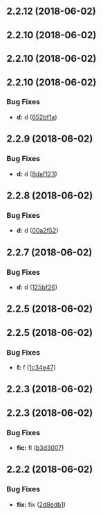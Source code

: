 <a name="2.2.12"></a>
## 2.2.12 (2018-06-02)



<a name="2.2.10"></a>
## 2.2.10 (2018-06-02)



<a name="2.2.10"></a>
## 2.2.10 (2018-06-02)



<a name="2.2.10"></a>
## 2.2.10 (2018-06-02)


### Bug Fixes

* **d:** d ([652bf1a](https://github.com/fruitCandy/semantic-versioning/commit/652bf1a))



<a name="2.2.9"></a>
## 2.2.9 (2018-06-02)


### Bug Fixes

* **d:** d ([8daf123](https://github.com/fruitCandy/semantic-versioning/commit/8daf123))



<a name="2.2.8"></a>
## 2.2.8 (2018-06-02)


### Bug Fixes

* **d:** d ([00a2f52](https://github.com/fruitCandy/semantic-versioning/commit/00a2f52))



<a name="2.2.7"></a>
## 2.2.7 (2018-06-02)


### Bug Fixes

* **d:** d ([125bf26](https://github.com/fruitCandy/semantic-versioning/commit/125bf26))



<a name="2.2.5"></a>
## 2.2.5 (2018-06-02)



<a name="2.2.5"></a>
## 2.2.5 (2018-06-02)


### Bug Fixes

* **f:** f ([1c34e47](https://github.com/fruitCandy/semantic-versioning/commit/1c34e47))



<a name="2.2.3"></a>
## 2.2.3 (2018-06-02)



<a name="2.2.3"></a>
## 2.2.3 (2018-06-02)


### Bug Fixes

* **fic:** fi ([b3d3007](https://github.com/fruitCandy/semantic-versioning/commit/b3d3007))



<a name="2.2.2"></a>
## 2.2.2 (2018-06-02)


### Bug Fixes

* **fix:** fix ([2d8edb1](https://github.com/fruitCandy/semantic-versioning/commit/2d8edb1))



